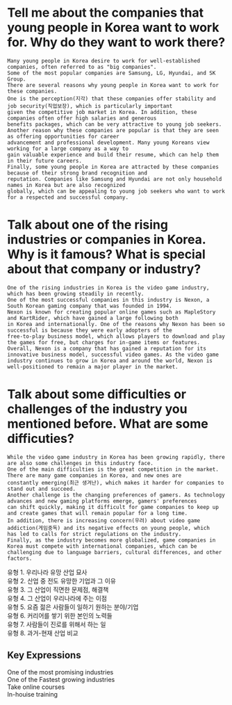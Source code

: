# Tell me about the companies that young people in Korea want to work for. Why do they want to work there?
```
Many young people in Korea desire to work for well-established companies, often referred to as "big companies".
Some of the most popular companies are Samsung, LG, Hyundai, and SK Group.
There are several reasons why young people in Korea want to work for these companies.
One is the perception(지각) that these companies offer stability and job security(직업보장), which is particularly important
given the competitive job market in Korea. In addition, these companies often offer high salaries and generous
benefits packages, which can be very attractive to young job seekers.
Another reason why these companies are popular is that they are seen as offering opportunities for career
advancement and professional development. Many young Koreans view working for a large company as a way to
gain valuable experience and build their resume, which can help them in their future careers.
Finally, some young people in Korea are attracted by these companies because of their strong brand recognition and
reputation. Companies like Samsung and Hyundai are not only household names in Korea but are also recognized
globally, which can be appealing to young job seekers who want to work for a respected and successful company.
```
# Talk about one of the rising industries or companies in Korea. Why is it famous? What is special about that company or industry?
```
One of the rising industries in Korea is the video game industry, which has been growing steadily in recently.
One of the most successful companies in this industry is Nexon, a South Korean gaming company that was founded in 1994.
Nexon is known for creating popular online games such as MapleStory and KartRider, which have gained a large following both
in Korea and internationally. One of the reasons why Nexon has been so successful is because they were early adopters of the
free-to-play business model, which allows players to download and play the games for free, but charges for in-game items or features.
Overall, Nexon is a company that has gained a reputation for its innovative business model, successful video games. As the video game
industry continues to grow in Korea and around the world, Nexon is well-positioned to remain a major player in the market.
```
# Talk about some difficulties or challenges of the industry you mentioned before. What are some difficuties?
```
While the video game industry in Korea has been growing rapidly, there are also some challenges in this industry face.
One of the main difficulties is the great competition in the market. There are many game companies in Korea, and new ones are
constantly emerging(최근 생겨난), which makes it harder for companies to stand out and succeed.
Another challenge is the changing preferences of gamers. As technology advances and new gaming platforms emerge, gamers' preferences
can shift quickly, making it difficult for game companies to keep up and create games that will remain popular for a long time.
In addition, there is increasing concern(우려) about video game addiction(게임중독) and its negative effects on young people, which
has led to calls for strict regulations on the industry.
Finally, as the industry becomes more globalized, game companies in Korea must compete with international companies, which can be
challenging due to language barriers, cultural differences, and other factors.
```
유형 1. 우리나라 유망 산업 묘사  
유형 2. 산업 중 전도 유망한 기업과 그 이유  
유형 3. 그 산업이 직면한 문제점, 해결책  
유형 4. 그 산업이 우리나라에 주는 이점  
유형 5. 요즘 젊은 사람들이 일하기 원하는 분야/기업  
유형 6. 커리어를 쌓기 위한 본인의 노력들  
유형 7. 사람들이 진로를 위해서 하는 일  
유형 8. 과거-현재 산업 비교  

## Key Expressions
One of the most promising industries  
One of the Fastest growing industries  
Take online courses  
In-houise training  
  
